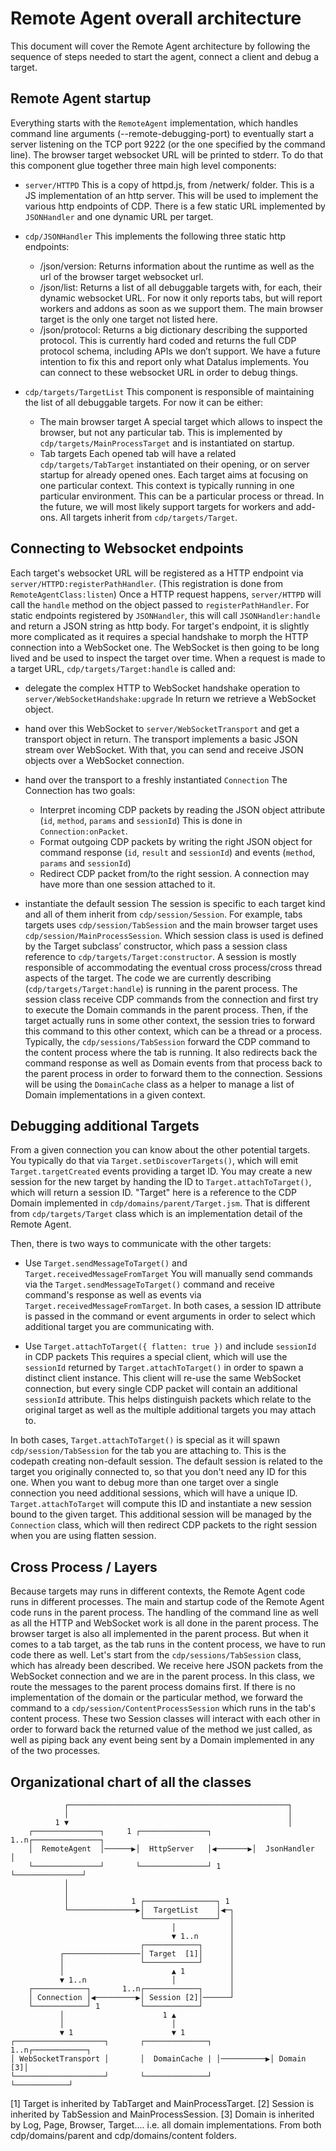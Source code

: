Remote Agent overall architecture
=================================

This document will cover the Remote Agent architecture by following the sequence of steps needed to start the agent, connect a client and debug a target.

Remote Agent startup
--------------------

Everything starts with the `RemoteAgent` implementation, which handles command line
arguments (--remote-debugging-port) to eventually
start a server listening on the TCP port 9222 (or the one specified by the command line).
The browser target websocket URL will be printed to stderr.
To do that this component glue together three main high level components:

  * `server/HTTPD`
    This is a copy of httpd.js, from /netwerk/ folder. This is a JS implementation of an http server.
    This will be used to implement the various http endpoints of CDP.
    There is a few static URL implemented by `JSONHandler` and one dynamic URL per target.

  * `cdp/JSONHandler`
    This implements the following three static http endpoints:
    * /json/version:
      Returns information about the runtime as well as the url of the browser target websocket url.
    * /json/list:
      Returns a list of all debuggable targets with, for each, their dynamic websocket URL.
      For now it only reports tabs, but will report workers and addons as soon as we support them.
      The main browser target is the only one target not listed here.
    * /json/protocol:
      Returns a big dictionary describing the supported protocol.
      This is currently hard coded and returns the full CDP protocol schema, including APIs we don’t support.
      We have a future intention to fix this and report only what Datalus implements.
    You can connect to these websocket URL in order to debug things.

  * `cdp/targets/TargetList`
    This component is responsible of maintaining the list of all debuggable targets.
    For now it can be either:
    * The main browser target
      A special target which allows to inspect the browser, but not any particular tab.
      This is implemented by `cdp/targets/MainProcessTarget` and is instantiated on startup.
    * Tab targets
      Each opened tab will have a related `cdp/targets/TabTarget` instantiated on their opening,
      or on server startup for already opened ones.
    Each target aims at focusing on one particular context. This context is typically running in one
    particular environment. This can be a particular process or thread.
    In the future, we will most likely support targets for workers and add-ons.
    All targets inherit from `cdp/targets/Target`.

Connecting to Websocket endpoints
---------------------------------

Each target's websocket URL will be registered as a HTTP endpoint via `server/HTTPD:registerPathHandler`.
(This registration is done from `RemoteAgentClass:listen`)
Once a HTTP request happens, `server/HTTPD` will call the `handle` method on the object passed to `registerPathHandler`.
For static endpoints registered by `JSONHandler`, this will call `JSONHandler:handle` and return a JSON string as http body.
For target's endpoint, it is slightly more complicated as it requires a special handshake to morph the HTTP connection into a WebSocket one.
The WebSocket is then going to be long lived and be used to inspect the target over time.
When a request is made to a target URL, `cdp/targets/Target:handle` is called and:

  * delegate the complex HTTP to WebSocket handshake operation to `server/WebSocketHandshake:upgrade`
    In return we retrieve a WebSocket object.

  * hand over this WebSocket to `server/WebSocketTransport`
    and get a transport object in return. The transport implements a basic JSON stream over WebSocket. With that, you can send and receive JSON objects over a WebSocket connection.

  * hand over the transport to a freshly instantiated `Connection`
    The Connection has two goals:
    * Interpret incoming CDP packets by reading the JSON object attribute (`id`, `method`, `params` and `sessionId`)
      This is done in `Connection:onPacket`.
    * Format outgoing CDP packets by writing the right JSON object for command response (`id`, `result` and `sessionId`) and events (`method`, `params` and `sessionId`)
    * Redirect CDP packet from/to the right session.
    A connection may have more than one session attached to it.

  * instantiate the default session
    The session is specific to each target kind and all of them inherit from `cdp/session/Session`.
    For example, tabs targets uses `cdp/session/TabSession` and the main browser target uses `cdp/session/MainProcessSession`.
    Which session class is used is defined by the Target subclass’ constructor, which pass a session class reference to `cdp/targets/Target:constructor`.
    A session is mostly responsible of accommodating the eventual cross process/cross thread aspects of the target.
    The code we are currently describing (`cdp/targets/Target:handle`) is running in the parent process.
    The session class receive CDP commands from the connection and first try to execute the Domain commands in the parent process.
    Then, if the target actually runs in some other context, the session tries to forward this command to this other context, which can be a thread or a process.
    Typically, the `cdp/sessions/TabSession` forward the CDP command to the content process where the tab is running.
    It also redirects back the command response as well as Domain events from that process back to the parent process in order to
    forward them to the connection.
    Sessions will be using the `DomainCache` class as a helper to manage a list of Domain implementations in a given context.

Debugging additional Targets
----------------------------

From a given connection you can know about the other potential targets.
You typically do that via `Target.setDiscoverTargets()`, which will emit `Target.targetCreated` events providing a target ID.
You may create a new session for the new target by handing the ID to `Target.attachToTarget()`, which will return a session ID.
"Target" here is a reference to the CDP Domain implemented in `cdp/domains/parent/Target.jsm`. That is different from `cdp/targets/Target`
class which is an implementation detail of the Remote Agent.

Then, there is two ways to communicate with the other targets:

  * Use `Target.sendMessageToTarget()` and `Target.receivedMessageFromTarget`
    You will manually send commands via the `Target.sendMessageToTarget()` command and receive command's response as well as events via `Target.receivedMessageFromTarget`.
    In both cases, a session ID attribute is passed in the command or event arguments in order to select which additional target you are communicating with.

  * Use `Target.attachToTarget({ flatten: true })` and include `sessionId` in CDP packets
    This requires a special client, which will use the `sessionId` returned by `Target.attachToTarget()` in order to spawn a distinct client instance.
    This client will re-use the same WebSocket connection, but every single CDP packet will contain an additional `sessionId` attribute.
    This helps distinguish packets which relate to the original target as well as the multiple additional targets you may attach to.

In both cases, `Target.attachToTarget()` is special as it will spawn `cdp/session/TabSession` for the tab you are attaching to.
This is the codepath creating non-default session. The default session is related to the target you originally connected to,
so that you don't need any ID for this one. When you want to debug more than one target over a single connection
you need additional sessions, which will have a unique ID.
`Target.attachToTarget` will compute this ID and instantiate a new session bound to the given target.
This additional session will be managed by the `Connection` class, which will then redirect CDP packets to the
right session when you are using flatten session.

Cross Process / Layers
----------------------

Because targets may runs in different contexts, the Remote Agent code runs in different processes.
The main and startup code of the Remote Agent code runs in the parent process.
The handling of the command line as well as all the HTTP and WebSocket work is all done in the parent process.
The browser target is also all implemented in the parent process.
But when it comes to a tab target, as the tab runs in the content process, we have to run code there as well.
Let's start from the `cdp/sessions/TabSession` class, which has already been described.
We receive here JSON packets from the WebSocket connection and we are in the parent process.
In this class, we route the messages to the parent process domains first.
If there is no implementation of the domain or the particular method,
we forward the command to a `cdp/session/ContentProcessSession` which runs in the tab's content process.
These two Session classes will interact with each other in order to forward back the returned value
of the method we just called, as well as piping back any event being sent by a Domain implemented in any
of the two processes.

Organizational chart of all the classes
----------------------------------------
```
            ┌─────────────────────────────────────────────────┐
            │                                                 │
          1 ▼                                                 │
    ┌───────────────┐     1 ┌───────────────┐     1..n┌───────────────┐
    │  RemoteAgent  │──────▶│  HttpServer   │◀───────▶│  JsonHandler  │
    └───────────────┘       └───────────────┘ 1       └───────────────┘
            │
            │
            │              1 ┌────────────────┐ 1
            └───────────────▶│  TargetList    │◀─┐
                             └────────────────┘  │
                                    │            │
                                    ▼ 1..n       │
                             ┌────────────┐      │
           ┌─────────────────│ Target  [1]│      │
           │                 └────────────┘      │
           │                        ▲ 1          │
           ▼ 1..n                   │            │
    ┌────────────┐       1..n┌────────────┐      │
    │ Connection │◀─────────▶│ Session [2]│──────┘
    └────────────┘ 1         └────────────┘
           │                      1 ▲
           │                        │
           ▼ 1                      ▼ 1
┌────────────────────┐       ┌──────────────┐         1..n┌────────────┐
│ WebSocketTransport │       │  DomainCache | │──────────▶│ Domain  [3]│
└────────────────────┘       └──────────────┘             └────────────┘
```
 [1] Target is inherited by TabTarget and MainProcessTarget.
 [2] Session is inherited by TabSession and MainProcessSession.
 [3] Domain is inherited by Log, Page, Browser, Target.... i.e. all domain implementations. From both cdp/domains/parent and cdp/domains/content folders.

